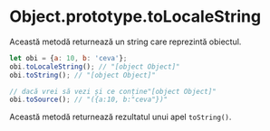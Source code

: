 # Object.prototype.toLocaleString

Această metodă returnează un string care reprezintă obiectul.

```javascript
let obi = {a: 10, b: 'ceva'};
obi.toLocaleString(); // "[object Object]"
obi.toString(); // "[object Object]"

// dacă vrei să vezi și ce conține"[object Object]"
obi.toSource(); // "({a:10, b:"ceva"})"
```

Această metodă returnează rezultatul unui apel `toString()`.
